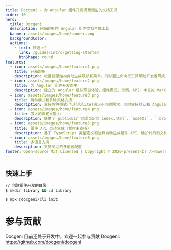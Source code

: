 ```yaml
---
title: Docgeni - 为 Angular 组件开发场景而生的文档工具
order: 10
hero:
  title: Docgeni
  description: 开箱即用的 Angular 组件文档生成工具
  banner: assets/images/home/banner.png
  backgroundColor:
  actions:
    - text: 快速上手
      link: /guides/intro/getting-started
      btnShape: round
features:
  - icon: assets/images/home/feature1.png
    title: 开箱即用
    description: 根据目录结构自动生成导航和菜单，同时通过命令行工具帮助开发者零成本上手，让你快速开始文档编写和组件开发开发
  - icon: assets/images/home/feature2.png
    title: 为 Angular 组件开发而生
    description: 独立的 Angular 组件预览体验，组件概览，示例，API，丰富的 Markdown 扩展，使文档编写起来更简单，支持同时存在多个类库 
  - icon: assets/images/home/feature3.png
    title: 两种模式和多种风格支持
    description: 支持两种模式(full和lite)满足不同的需求，同时支持默认和`Angular`风格，让用户选择适合自己的主题
  - icon: assets/images/home/feature4.png
    title: 强大的自定义能力
    description: 提供了`publicDir`实现自定义`index.html`、`assets` 、`.browserslistrc`、`styles.scss`等功能，同时支持完全自定义的站点。
  - icon: assets/images/home/feature5.png
    title: 组件 API 自动生成（暂时未支持）
    description: 基于 TypeScript 类型定义和注释自动生成组件 API，维护代码和文档始终如一
  - icon: assets/images/home/feature6.png
    title: 多语言支持
    description: 支持灵活的多语言配置   
footer: Open-source MIT Licensed | Copyright © 2020-present<br />Powered by self
---
```



 ## 快速上手

```bash
// 创建组件开发的目录
$ mkdir library && cd library

$ npx @docgeni/cli init
```

# 参与贡献
Docgeni 目前还处于开发中，欢迎一起参与贡献 Docgeni: https://github.com/docgeni/docgeni

